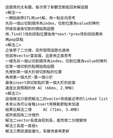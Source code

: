     這題真的太有趣，每次學了新觀念都能回來解這題
    <解法一>
    一開始剛學STL用set解，用一點反向思考
    先存一個以切割順序為index，切割位置為value的陣列
    然後從最後切割的開始跑迴圈
    用.find()找到該點位置後用*next-*prev得到該段費用
    再pop該點
    <解法二>
    之後學了二分搜，突然發現這題也適用
    但就用vector當容器，且是用正面思考
    一樣先存一個以切割順序為index，切割位置為value的陣列
    從第一個切割的點開始跑迴圈
    先搜到第一個大於欲切割點的位置
    再用第一個大於-第一個小於
    最後insert該切割點於第一個大於的前面
    速度比我預期的快 AC (66ms, 2.9MB)
    <解法三>
    這個做法只是把解法二的vector改成最近學的linked list
    本來以為可以省略insert用移動節點來加速
    結果比解法二慢 	AC (71ms, 3.4MB)
    或許是因為二分搜的
    解法二vector長度由短到長，進而使二分搜變快
    解法三長度一直是n
    解法三應該還能優化，有變快會再更新
